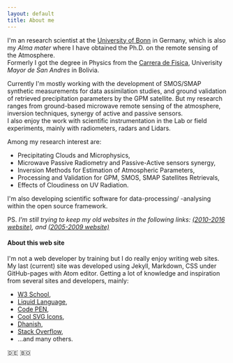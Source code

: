 ```yaml
---
layout: default
title: About me
---
```

<p>
I'm an research scientist
at the <a title="Alma Mater" href="https://uni-bonn.de">University of Bonn</a>
in Germany, which is also my <em>Alma mater</em> where I have obtained the Ph.D. on the remote sensing of the Atmosphere.<br/>
Formerly I got the degree in Physics from the <a title="Alma Mater Fisica" href="http://www.fiumsa.edu.bo">Carrera de Fisica</a>, Univerisity <em>Mayor de San Andres</em> in Bolivia.

Currently I'm mostly working with the development of SMOS/SMAP synthetic measurements for data assimilation studies, and ground validation of retrieved precipitation parameters by the GPM satellite. But my research ranges from ground-based microwave remote sensing of the atmosphere, inversion techniques, synergy of active and passive sensors.<br/>
I also enjoy the work with scientific instrumentation in the Lab or field
experiments, mainly with radiometers, radars and Lidars.<br/>
</p>
<p> Among my research interest are:</p>
<ul>
  <li> Precipitating Clouds and Microphysics,</li>
  <li> Microwave Passive Radiometry and Passive-Active sensors synergy,</li>
  <li> Inversion Methods for Estimation of Atmospheric Parameters,</li>
  <li>  Processing and Validation for GPM, SMOS, SMAP Satellites Retrievals,</li>
  <li> Effects of Cloudiness on UV Radiation.</li>
</ul>
I'm also developing scientific software for data-processing/ -analysing within the open source framework.<br/>

PS. <em>I'm still trying to keep my old websites in the following links:
<a title="2010-2017 MIUB website" href="{{site.PDFmiub}}" target="\_blank">(2010-2016 website)</a>, and
<a title="2005-2009 was at Yahoo-pages" href="http://www2.meteo.uni-bonn.de/admirari" target="\_blank">(2005-2009 website)</a>
</em>
<br/>

<h4> About this web site </h4>
I'm not a web developer by training but I do really enjoy writing web sites. My last (current) site was developed using Jekyll, Markdown, CSS under GitHub-pages with Atom editor. Getting a lot of knowledge and inspiration from several sites and developers, mainly:<br/>
<ul>
  <li><a title="W3school" href="http://www.w3schools.com">W3 School</a>,</li>
  <li><a title="Liquid doc" href="https://shopify.github.io/liquid">Liquid Language</a>,</li>
  <li><a title="CodePen" href="https://codepen.io">Code PEN</a>,</li>
  <li><a title="Cool Icons" href="https://simpleicons.org/">Cool SVG Icons</a>,</li>
  <li><a title="Dhanish guy" href="http://www.dhanishgajjar.com">Dhanish</a>,</li>
  <li><a title="Stack Overfow" href="http://www.stakoverflow.com">Stack Overflow</a>,</li>
  <li>...and many others.</li>
</ul>

 🇩🇪 🇧🇴
